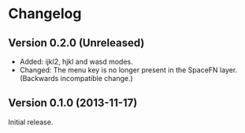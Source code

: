 Changelog
=========

Version 0.2.0 (Unreleased)
--------------------------

- Added: ijkl2, hjkl and wasd modes.
- Changed: The menu key is no longer present in the SpaceFN layer. (Backwards incompatible change.)

Version 0.1.0 (2013-11-17)
--------------------------

Initial release.
